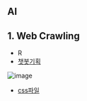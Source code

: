 ## AI

## 1. Web Crawling
 * R
 * [챗봇기획](https://docs.google.com/spreadsheets/d/1_-jAfmOvwezuVXllmiadv9wyKFcopJIJvqXCqcN40SE/edit#gid=1115838130)
 
 ![image](https://user-images.githubusercontent.com/15375886/65573865-cee21900-dfa6-11e9-961d-6e7e0db817eb.png)

* [css파일](https://github.com/edenism79/AI/blob/master/timeboard_autoplay_740.min.css)

